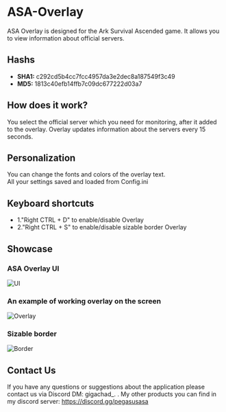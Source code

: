 # **ASA-Overlay**
ASA Overlay is designed for the Ark Survival Ascended game. It allows you to view information about official servers.
## **Hashs**
* **SHA1:** c292cd5b4cc7fcc4957da3e2dec8a187549f3c49
* **MD5:** 1813c40efb14ffb7c09dc677222d03a7
## **How does it work?**
You select the official server which you need for monitoring, after it added to the overlay. Overlay updates information about the servers every 15 seconds.
## **Personalization**
You can change the fonts and colors of the overlay text.<br>
All your settings saved and loaded from Config.ini
## **Keyboard shortcuts**
* 1."Right CTRL + D" to enable/disable Overlay
* 2."Right CTRL + S" to enable/disable sizable border Overlay
## **Showcase**

### **ASA Overlay UI**
![UI](https://cdn.discordapp.com/attachments/1318295231510089828/1318295281220980786/Screenshot_3.png?ex=6761cda7&is=67607c27&hm=e087e692a70badc35bac4f544a1f118c485c0c1bf3a97347a66c07166b0f11f3&)
### **An example of working overlay on the screen**
![Overlay](https://cdn.discordapp.com/attachments/1318295231510089828/1318295281447731217/Screenshot_5.png?ex=6761cda7&is=67607c27&hm=5d6e4c4ea2ce7b7ed386a57dfb37597854cdea1945fbf587a9634432e97a7de8&)
### **Sizable border**
![Border](https://cdn.discordapp.com/attachments/1318295231510089828/1318296478057369662/Screenshot_6.png?ex=6761cec5&is=67607d45&hm=93a13de416dac46a2f1d2166f5890f30eb8f621141a016ce27e5f0dc7b7761f4&)
## **Contact Us**
If you have any questions or suggestions about the application please contact us via Discord DM: gigachad_. .
My other products you can find in my discord server: https://discord.gg/pegasusasa
